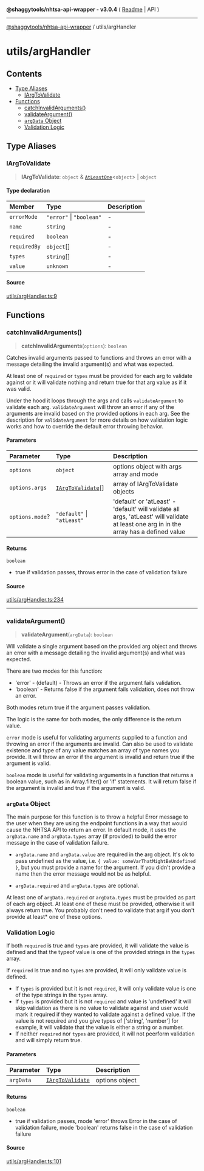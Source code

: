 **@shaggytools/nhtsa-api-wrapper - v3.0.4** ( [Readme](../index.md) \| API )

***

[@shaggytools/nhtsa-api-wrapper](../modules.md) / utils/argHandler

# utils/argHandler

## Contents

- [Type Aliases](argHandler.md#type-aliases)
  - [IArgToValidate](argHandler.md#iargtovalidate)
- [Functions](argHandler.md#functions)
  - [catchInvalidArguments()](argHandler.md#catchinvalidarguments)
  - [validateArgument()](argHandler.md#validateargument)
  - [`argData` Object](argHandler.md#argdata-object)
  - [Validation Logic](argHandler.md#validation-logic)

## Type Aliases

### IArgToValidate

> **IArgToValidate**: `object` & [`AtLeastOne`](types.md#atleastonet-r)\<`object`\> \| `object`

#### Type declaration

| Member | Type | Description |
| :------ | :------ | :------ |
| `errorMode` | `"error"` \| `"boolean"` | - |
| `name` | `string` | - |
| `required` | `boolean` | - |
| `requiredBy` | `object`[] | - |
| `types` | `string`[] | - |
| `value` | `unknown` | - |

#### Source

[utils/argHandler.ts:9](https://github.com/ShaggyTech/nhtsa-api-wrapper/blob/main/packages/lib/src/utils/argHandler.ts#L9)

## Functions

### catchInvalidArguments()

> **catchInvalidArguments**(`options`): `boolean`

Catches invalid arguments passed to functions and throws an error with a message detailing the
invalid argument(s) and what was expected.

At least one of `required` or `types` must be provided for each arg to validate against or it
will validate nothing and return true for that arg value as if it was valid.

Under the hood it loops through the args and calls `validateArgument` to validate each arg.
`validateArgument` will throw an error if any of the arguments are invalid based on the provided
options in each arg. See the description for `validateArgument` for more details on how
validation logic works and how to override the default error throwing behavior.

#### Parameters

| Parameter | Type | Description |
| :------ | :------ | :------ |
| `options` | `object` | options object with args array and mode |
| `options.args` | [`IArgToValidate`](argHandler.md#iargtovalidate)[] | array of IArgToValidate objects |
| `options.mode`? | `"default"` \| `"atLeast"` | 'default' or 'atLeast' - 'default' will validate all<br />args, 'atLeast' will validate at least one arg in in the array has a defined value |

#### Returns

`boolean`

- true if validation passes, throws error in the case of validation failure

#### Source

[utils/argHandler.ts:234](https://github.com/ShaggyTech/nhtsa-api-wrapper/blob/main/packages/lib/src/utils/argHandler.ts#L234)

***

### validateArgument()

> **validateArgument**(`argData`): `boolean`

Will validate a single argument based on the provided arg object and throws an error with a
message detailing the invalid argument(s) and what was expected.

There are two modes for this function:
- 'error' - (default) - Throws an error if the argument fails validation.
- 'boolean' - Returns false if the argument fails validation, does not throw an error.

Both modes return true if the argument passes validation.

The logic is the same for both modes, the only difference is the return value.

`error` mode is useful for validating arguments supplied to a function and throwing an
error if the arguments are invalid. Can also be used to validate existence and type of any
value matches an array of type names you provide. It will throw an error if the argument is
invalid and return true if the argument is valid.

`boolean` mode is useful for validating arguments in a function that returns a boolean value,
such as in Array.filter() or 'if' statements. It will return false if the argument is invalid
and true if the argument is valid.

### `argData` Object

The main purpose for this function is to throw a helpful Error message to the user when they
are using the endpoint functions in a way that would cause the NHTSA API to return an error.
In default mode, it uses the `argData.name` and `argData.types` array (if provided) to build the
error message in the case of validation failure.

- `argData.name` and `argData.value` are required in the arg object. It's ok to pass undefined
as the value, i.e. `{ value: someVarThatMightBeUndefined }`, but you must provide a name for the
argument. If you didn't provide a name then the error message would not be as helpful.

- `argData.required` and `argData.types` are optional.

At least one of `argData.required` or `argData.types` must be provided as part of each arg
object. At least one of these must be provided, otherwise it will always return true. You
probably don't need to validate that arg if you don't provide at least* one of these options.

### Validation Logic

If both `required` is true and `types` are provided, it will validate the value is defined and
that the typeof value is one of the provided strings in the `types` array.

If `required` is true and no `types` are provided, it will only validate value is defined.

- If `types` is provided but it is not `required`, it will only validate value is one of the
type strings in the `types` array.
- If `types` is provided but it is not `required` and value is 'undefined' it will skip
validation as there is no value to validate against and user would mark it required if they
wanted to validate against a defined value. If the value is not required and you give types of
['string', 'number'] for example, it will validate that the value is either a string or a number.
- If neither `required` nor `types` are provided, it will not peerform validation and will
simply return true.

#### Parameters

| Parameter | Type | Description |
| :------ | :------ | :------ |
| `argData` | [`IArgToValidate`](argHandler.md#iargtovalidate) | options object |

#### Returns

`boolean`

- true if validation passes, mode 'error' throws Error in the case of
validation failure, mode 'boolean' returns false in the case of validation failure

#### Source

[utils/argHandler.ts:101](https://github.com/ShaggyTech/nhtsa-api-wrapper/blob/main/packages/lib/src/utils/argHandler.ts#L101)
